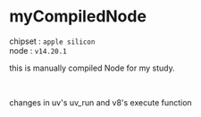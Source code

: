 # myCompiledNode

chipset : `apple silicon`  
node : `v14.20.1`  

this is manually compiled Node for my study.  

<br>

changes in uv's uv_run and v8's execute function  


